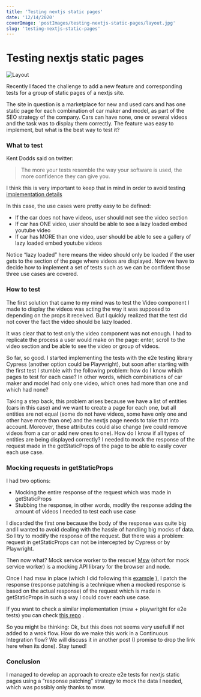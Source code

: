 ```yaml
---
title: 'Testing nextjs static pages'
date: '12/14/2020'
coverImage: 'postImages/testing-nextjs-static-pages/layout.jpg'
slug: 'testing-nextjs-static-pages'
---
```


# Testing nextjs static pages

![Layout](/postImages/testing-nextjs-static-pages/layout.jpg)

Recently I faced the challenge to add a new feature and corresponding tests for a group of static pages of a nextjs site.

The site in question is a marketplace for new and used cars and has one static page for each combination of car maker and model, as part of the SEO strategy of the company. Cars can have none, one or several videos and the task was to display them correctly. The feature was easy to implement, but what is the best way to test it?

### What to test

Kent Dodds said on twitter:

> The more your tests resemble the way your software is used, the more confidence they can give you.

I think this is very important to keep that in mind in order to avoid testing [implementation details](https://kentcdodds.com/blog/testing-implementation-details)

In this case, the use cases were pretty easy to be defined:

- If the car does not have videos, user should not see the video section
- If car has ONE video, user should be able to see a lazy loaded embed youtube video
- If car has MORE than one video, user should be able to see a gallery of lazy loaded embed youtube videos

Notice “lazy loaded” here means the video should only be loaded if the user gets to the section of the page where videos are displayed.
Now we have to decide how to implement a set of tests such as we can be confident those three use cases are covered.

### How to test

The first solution that came to my mind was to test the Video component I made to display the videos was acting the way it was supposed to depending on the props it received. But I quickly realized that the test did not cover the fact the video should be lazy loaded.

It was clear that to test only the video component was not enough. I had to replicate the process a user would make on the page: enter, scroll to the video section and be able to see the video or group of videos.

So far, so good. I started implementing the tests with the e2e testing library Cypress (another option could be Playwright), but soon after starting with the first test I stumble with the following problem: how do I know which pages to test for each case? In other words, which combinations of car maker and model had only one video, which ones had more than one and which had none?

Taking a step back, this problem arises because we have a list of entities (cars in this case) and we want to create a page for each one, but all entities are not equal (some do not have videos, some have only one and other have more than one) and the nextjs page needs to take that into account. Moreover, these attributes could also change (we could remove videos from a car or add new ones to one). How do I know if all types of entities are being displayed correctly? I needed to mock the response of the request made in the getStaticProps of the page to be able to easily cover each use case.

### Mocking requests in getStaticProps

I had two options:

- Mocking the entire response of the request which was made in getStaticProps
- Stubbing the response, in other words, modify the response adding the amount of videos I needed to test each use case

I discarded the first one because the body of the response was quite big and I wanted to avoid dealing with the hassle of handling big mocks of data.
So I try to modify the response of the request. But there was a problem: request in getStaticProps can not be intercepted by Cypress or by Playwright.

Then now what? Mock service worker to the rescue! [Msw](https://github.com/mswjs/msw) (short for mock service worker) is a mocking API library for the browser and node.

Once I had msw in place (which I did following this [example](https://github.com/vercel/next.js/tree/canary/examples/with-msw) ), I patch the response (response patching is a technique when a mocked response is based on the actual response) of the request which is made in getStaticProps in such a way I could cover each use case.

If you want to check a similar implementation (msw + playwritght for e2e tests) you can check [this repo](https://github.com/tomasgil123/testing-static-pages-nextjs) .

So you might be thinking: Ok, but this does not seems very usefull if not added to a wrok flow. How do we make this work in a Continuous Integration flow? We will discuss it in another post (I promise to drop the link here when its done). Stay tuned!

### Conclusion

I managed to develop an approach to create e2e tests for nextjs static pages using a “response patching” strategy to mock the data I needed, which was possibly only thanks to msw.
